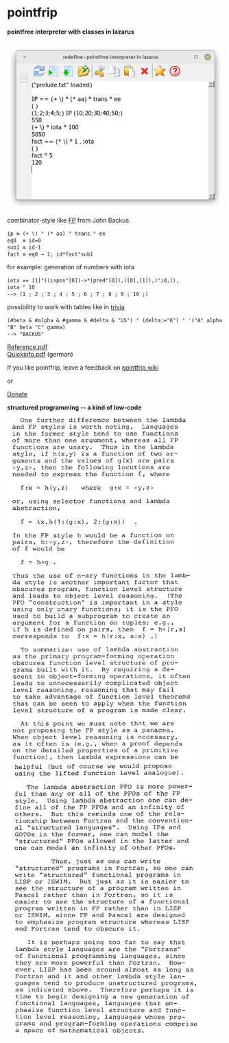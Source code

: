 # pointfrip
**pointfree interpreter with classes in lazarus**
 
 
![screenshot](https://raw.githubusercontent.com/metazip/pointfrip/main/tahomapointfrip.png)
  
  
combinator-style like [FP](https://dl.acm.org/doi/pdf/10.1145/359576.359579) from John Backus

    ip ≡ (+ \) ° (* aa) ° trans ° ee
    eq0  ≡ id=0
    sub1 ≡ id-1
    fact ≡ eq0 → 1; id*fact°sub1

for example: generation of numbers with iota

    iota == [1]°((ispos°[0])->*(pred°[0]),([0],[1]),)°id,(),
    iota ° 10
    --> (1 ; 2 ; 3 ; 4 ; 5 ; 6 ; 7 ; 8 ; 9 ; 10 ;)

possibility to work with tables like in [trivia](https://esolangs.org/wiki/FP_trivia)

    (#beta & #alpha & #gamma & #delta & "US") ° (delta:="K") ° '("A" alpha "B" beta "C" gamma)
    --> "BACKUS"

[Reference.pdf](https://github.com/metazip/pointfrip/blob/main/examples/documents/reference.pdf) \
[Quickinfo.pdf](https://github.com/metazip/pointfrip/blob/main/examples/documents/quickinfo.pdf) (german)

  
  
If you like pointfrip, leave a feedback on [pointfrip wiki](http://162.248.51.100/~pointfre/wiki/doku.php)

  or

[Donate](https://pf-system.github.io/Page3.html)


**structured programming -- a kind of low-code**

![backus-fp1](https://github.com/metazip/pointfrip/blob/main/backus-fp/backusfp1.png)
![backus-fp2](https://github.com/metazip/pointfrip/blob/main/backus-fp/backusfp2.png)

